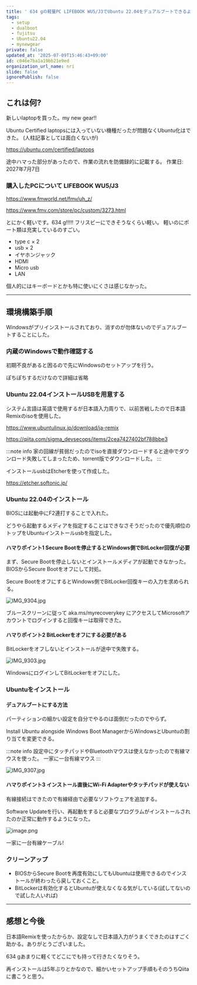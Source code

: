 ```yaml
---
title: ' 634 gの軽量PC LIFEBOOK WU5/J3でUbuntu 22.04をデュアルブートできるようにする 2025年最新'
tags:
  - setup
  - dualboot
  - fujitsu
  - Ubuntu22.04
  - mynewgear
private: false
updated_at: '2025-07-09T15:46:43+09:00'
id: c046e7ba1a19bb21e9ed
organization_url_name: nri
slide: false
ignorePublish: false
---
```

## これは何?
 
新しいlaptopを買った。my new gear!!

Ubuntu Certified laptopsには入っていない機種だったが問題なくUbuntu化はできた。
(人柱記事としては面白くないが)

https://ubuntu.com/certified/laptops

途中ハマった部分があったので、作業の流れを防備録的に記載する。
作業日: 2027年7月7日

### 購入したPCについて LIFEBOOK WU5/J3

https://www.fmworld.net/fmv/uh_z/

https://www.fmv.com/store/pc/custom/3273.html

とにかく軽いです。634 g!!!!!
フリスビーにできそうなくらい軽い。
軽いのにポート類は充実しているのすごい。

- type c × 2
- usb × 2
- イヤホンジャック
- HDMI
- Micro usb
- LAN

個人的にはキーボードとかも特に使いにくさは感じなかった。

---

## 環境構築手順

Windowsがプリインストールされており、消すのが勿体ないのでデュアルブートすることにした。

### 内蔵のWindowsで動作確認する

初期不良があると困るので先にWindowsのセットアップを行う。

ぽちぽちするだけなので詳細は省略

### Ubuntu 22.04インストールUSBを用意する

システム言語は英語で使用するが日本語入力周りで、以前苦戦したので日本語Remixのisoを使用した。

https://www.ubuntulinux.jp/download/ja-remix

https://qiita.com/sigma_devsecops/items/2cea7427402bf788bbe3

:::note info
家の回線が貧弱だったのでisoを直接ダウンロードすると途中でダウンロード失敗してしまったため、torrent版でダウンロードした。
:::

インストールusbはEtcherを使って作成した。

https://etcher.softonic.jp/

### Ubuntu 22.04のインストール

BIOSには起動中にF2連打することで入れた。

どうやら起動するメディアを指定することはできなさそうだったので優先順位のトップをUbuntuインストールusbを指定した。

#### ハマりポイント1 Secure Bootを停止するとWindows側でBitLocker回復が必要

まず、Secure Bootを停止しないとインストールメディアが起動できなかった。
BIOSからSecure Bootをオフにして対処。

Secure BootをオフにするとWindows側でBitLocker回復キーの入力を求められる。

![IMG_9304.jpg](https://qiita-image-store.s3.ap-northeast-1.amazonaws.com/0/3718390/771fa54f-cd24-4672-a757-41bf9e9dbbb6.jpeg)

ブルースクリーンに従って aka.ms/myrecoverykey にアクセスしてMicrosoftアカウントでログインすると回復キーは取得できた。

#### ハマりポイント2 BitLockerをオフにする必要がある

BitLockerをオフしないとインストールが途中で失敗する。

![IMG_9303.jpg](https://qiita-image-store.s3.ap-northeast-1.amazonaws.com/0/3718390/383509ef-c5f4-4ee3-9e5d-a54f3e8f33bd.jpeg)

WindowsにログインしてBitLockerをオフにした。

### Ubuntuをインストール

#### デュアルブートにする方法

パーティションの細かい設定を自分でやるのは面倒だったのでやらず。

Install Ubuntu alongside Windows Boot ManagerからWindowsとUbuntuの割り当てを変更できる。

:::note info
設定中にタッチパッドやBluetoothマウスは使えなかったので有線マウスを使った。
一家に一台有線マウス
:::

![IMG_9307.jpg](https://qiita-image-store.s3.ap-northeast-1.amazonaws.com/0/3718390/54fb2b3c-9e65-4ae2-b0c0-bd9a5092b8c4.jpeg)

#### ハマりポイント3 インストール直後にWi-Fi Adapterやタッチパッドが使えない

有線接続はできたので有線経由で必要なソフトウェアを追加する。

Software Updateを行い、再起動をすると必要なプログラムがインストールされたのか正常に動作するようになった。

![image.png](https://qiita-image-store.s3.ap-northeast-1.amazonaws.com/0/3718390/90e0da57-5ad8-4f43-aee4-a6cf74d55443.png)


一家に一台有線ケーブル!

### クリーンアップ

- BIOSからSecure Bootを再度有効にしてもUbuntuは使用できるのでインストールが終わったら戻しておくこと。
- BitLockerは有効化するとUbuntuが使えなくなる気がしている(試してないので試した人いれば)

---

## 感想と今後

日本語Remixを使ったからか、設定なしで日本語入力がうまくできたのはすごく助かる。ありがとうございました。

634 gあまりに軽くてどこにでも持って行きたくなりそう。

再インストールは5年ぶりとかなので、細かいセットアップ手順もそのうちQiitaに書こうと思う。
